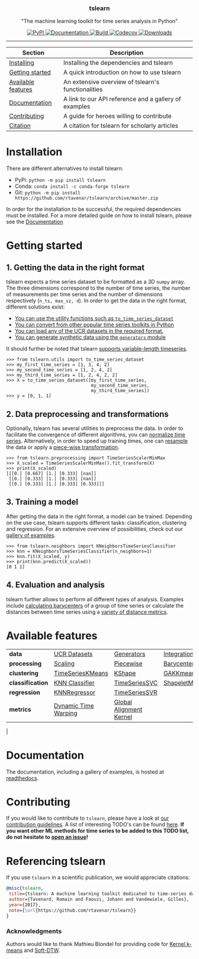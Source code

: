 <!-- Our title -->
<div align="center">
  <h3>tslearn </h3>
</div>

<!-- Short description -->
<p align="center"> 
   "The machine learning toolkit for time series analysis in Python"
</p>

<!-- The badges -->
<p align="center">
    <a href="https://badge.fury.io/py/tslearn">
        <img alt="PyPI" src="https://badge.fury.io/py/tslearn.svg">
    </a>
    <a href="http://tslearn.readthedocs.io/en/latest/?badge=latest">
        <img alt="Documentation" src="https://readthedocs.org/projects/tslearn/badge/?version=latest">
    </a>
    <a href="https://travis-ci.org/rtavenar/tslearn">
        <img alt="Build" src="https://travis-ci.org/rtavenar/tslearn.svg?branch=master">
    </a>
    <a href="https://codecov.io/gh/rtavenar/tslearn">
        <img alt="Codecov" src="https://codecov.io/gh/rtavenar/tslearn/branch/master/graph/badge.svg">
    </a>
    <a href="https://pepy.tech/project/tslearn">
        <img alt="Downloads" src="https://pepy.tech/badge/tslearn">
    </a>
</p>

<!-- Draw horizontal rule -->
<hr>

<!-- Table of content -->

| Section | Description |
|-|-|
| [Installing](#installation) | Installing the dependencies and tslearn |
| [Getting started](#getting-started) | A quick introduction on how to use tslearn |
| [Available features](#available-features) | An extensive overview of tslearn's functionalities |
| [Documentation](#documentation) | A link to our API reference and a gallery of examples |
| [Contributing](#preparing-the-jsons) | A guide for heroes willing to contribute |
| [Citation](#referencing-tslearn) | A citation for tslearn for scholarly articles |

# Installation
There are different alternatives to install tslearn:
* PyPi: `python -m pip install tslearn`
* Conda: `conda install -c conda-forge tslearn`
* Git: `python -m pip install https://github.com/rtavenar/tslearn/archive/master.zip`

In order for the installation to be successful, the required dependencies must be installed. For a more detailed guide on how to install tslearn, please see the [Documentation](https://tslearn.readthedocs.io/en/latest/?badge=latest#installation)

# Getting started

## 1. Getting the data in the right format
tslearn expects a time series dataset to be formatted as a 3D `numpy` array. The three dimensions correspond to the number of time series, the number of measurements per time series and the number of dimensions respectively (`n_ts, max_sz, d`). In order to get the data in the right format, different solutions exist:
* [You can use the utility functions such as `to_time_series_dataset`](https://tslearn.readthedocs.io/en/latest/gen_modules/tslearn.utils.html#module-tslearn.utils)
* [You can convert from other popular time series toolkits in Python](https://tslearn.readthedocs.io/en/latest/integration_other_software.html)
* [You can load any of the UCR datasets in the required format.](https://tslearn.readthedocs.io/en/latest/gen_modules/tslearn.datasets.html#module-tslearn.datasets)
* [You can generate synthetic data using the `generators` module](https://tslearn.readthedocs.io/en/latest/gen_modules/tslearn.generators.html#module-tslearn.generators)

It should further be noted that tslearn [supports variable-length timeseries](https://tslearn.readthedocs.io/en/latest/variablelength.html).

```python3
>>> from tslearn.utils import to_time_series_dataset
>>> my_first_time_series = [1, 3, 4, 2]
>>> my_second_time_series = [1, 2, 4, 2]
>>> my_third_time_series = [1, 2, 4, 2, 2]
>>> X = to_time_series_dataset([my_first_time_series,
                                my_second_time_series,
                                my_third_time_series])
>>> y = [0, 1, 1]
```

## 2. Data preprocessing and transformations
Optionally, tslearn has several utilities to preprocess the data. In order to facilitate the convergence of different algorithms, you can [normalize time series](https://tslearn.readthedocs.io/en/latest/gen_modules/tslearn.preprocessing.html#module-tslearn.preprocessing). Alternatively, in order to speed up training times, one can [resample](https://tslearn.readthedocs.io/en/latest/gen_modules/preprocessing/tslearn.preprocessing.TimeSeriesResampler.html#tslearn.preprocessing.TimeSeriesResampler) the data or apply a [piece-wise transformation](https://tslearn.readthedocs.io/en/latest/gen_modules/tslearn.piecewise.html#module-tslearn.piecewise).

```python3
>>> from tslearn.preprocessing import TimeSeriesScalerMinMax
>>> X_scaled = TimeSeriesScalerMinMax().fit_transform(X)
>>> print(X_scaled)
[[[0.] [0.667] [1.] [0.333] [nan]]
 [[0.] [0.333] [1.] [0.333] [nan]]
 [[0.] [0.333] [1.] [0.333] [0.333]]]
```

## 3. Training a model

After getting the data in the right format, a model can be trained. Depending on the use case, tslearn supports different tasks: classification, clustering and regression. For an extensive overview of possibilities, check out our [gallery of examples](https://tslearn.readthedocs.io/en/latest/auto_examples/index.html).

```python3
>>> from tslearn.neighbors import KNeighborsTimeSeriesClassifier
>>> knn = KNeighborsTimeSeriesClassifier(n_neighbors=1)
>>> knn.fit(X_scaled, y)
>>> print(knn.predict(X_scaled))
[0 1 1]
```

## 4. Evaluation and analysis

tslearn further allows to perform all different types of analysis. Examples include [calculating barycenters](https://tslearn.readthedocs.io/en/latest/gen_modules/tslearn.barycenters.html#module-tslearn.barycenters) of a group of time series or calculate the distances between time series using a [variety of distance metrics](https://tslearn.readthedocs.io/en/latest/gen_modules/tslearn.metrics.html#module-tslearn.metrics).

# Available features

||||||
|----------------|---------------------------------------------------------------------------------------------------------------------------------------------------------------------------------------------------------|--------------------------------------------------------------------------------------------------------------------------------------|---------------------------------------------------------------------------------------------------------------------------------------------------------------------------------|------------------------------------------------------------------------------------------------------------|
| **data**           | [UCR Datasets](https://tslearn.readthedocs.io/en/latest/gen_modules/tslearn.datasets.html#module-tslearn.datasets)                                                                                      | [Generators](https://tslearn.readthedocs.io/en/latest/gen_modules/tslearn.generators.html#module-tslearn.generators)                 | [Integration](https://tslearn.readthedocs.io/en/latest/integration_other_software.html)                                                                                         | [Conversion](https://tslearn.readthedocs.io/en/latest/gen_modules/tslearn.utils.html#module-tslearn.utils) |
| **processing**     | [Scaling](https://tslearn.readthedocs.io/en/latest/gen_modules/tslearn.preprocessing.html#module-tslearn.preprocessing)                                                                                 | [Piecewise](https://tslearn.readthedocs.io/en/latest/gen_modules/tslearn.piecewise.html#module-tslearn.piecewise)                    | [Barycenters](https://tslearn.readthedocs.io/en/latest/gen_modules/tslearn.barycenters.html#module-tslearn.barycenters)                                                         |                                                                                                            |
| **clustering**     | [TimeSeriesKMeans](https://tslearn.readthedocs.io/en/latest/gen_modules/clustering/tslearn.clustering.TimeSeriesKMeans.html#tslearn.clustering.TimeSeriesKMeans)                                        | [KShape](https://tslearn.readthedocs.io/en/latest/gen_modules/clustering/tslearn.clustering.KShape.html#tslearn.clustering.KShape)   | [GAKKmeans](https://tslearn.readthedocs.io/en/latest/gen_modules/clustering/tslearn.clustering.GlobalAlignmentKernelKMeans.html#tslearn.clustering.GlobalAlignmentKernelKMeans) |                                                                                                            |
| **classification** | [KNN Classifier](https://tslearn.readthedocs.io/en/latest/gen_modules/neighbors/tslearn.neighbors.KNeighborsTimeSeriesClassifier.html#tslearn.neighbors.KNeighborsTimeSeriesClassifier) | [TimeSeriesSVC](https://tslearn.readthedocs.io/en/latest/gen_modules/svm/tslearn.svm.TimeSeriesSVC.html#tslearn.svm.TimeSeriesSVC)   | [ShapeletModel](https://tslearn.readthedocs.io/en/latest/gen_modules/shapelets/tslearn.shapelets.ShapeletModel.html#tslearn.shapelets.ShapeletModel)                            |                                                                                                            |
| **regression**     | [KNNRegressor](https://tslearn.readthedocs.io/en/latest/gen_modules/neighbors/tslearn.neighbors.KNeighborsTimeSeriesRegressor.html#tslearn.neighbors.KNeighborsTimeSeriesRegressor)    | [TimeSeriesSVR](https://tslearn.readthedocs.io/en/latest/gen_modules/svm/tslearn.svm.TimeSeriesSVR.html#tslearn.svm.TimeSeriesSVR)   |                                                                                                                                                                                 |                                                                                                            |
| **metrics**        | [Dynamic Time Warping](https://tslearn.readthedocs.io/en/latest/gen_modules/metrics/tslearn.metrics.dtw.html#tslearn.metrics.dtw)                                                                       | [Global Alignment Kernel](https://tslearn.readthedocs.io/en/latest/gen_modules/metrics/tslearn.metrics.gak.html#tslearn.metrics.gak) |                                                                                                                                                                                 |                                                                                                            |
|


# Documentation

The documentation, including a gallery of examples, is hosted at [readthedocs](http://tslearn.readthedocs.io/en/latest/index.html).

# Contributing

If you would like to contribute to `tslearn`, please have a look at [our contribution guidelines](CONTRIBUTING.md). A list of interesting TODO's can be found [here](https://github.com/rtavenar/tslearn/issues?utf8=✓&q=is%3Aissue%20is%3Aopen%20label%3A%22new%20feature%22%20). **If you want other ML methods for time series to be added to this TODO list, do not hesitate to [open an issue](https://github.com/rtavenar/tslearn/issues/new/choose)!**

# Referencing tslearn

If you use `tslearn` in a scientific publication, we would appreciate citations:

```bibtex
@misc{tslearn,
 title={tslearn: A machine learning toolkit dedicated to time-series data},
 author={Tavenard, Romain and Faouzi, Johann and Vandewiele, Gilles},
 year={2017},
 note={\url{https://github.com/rtavenar/tslearn}}
}
```

### Acknowledgments
Authors would like to thank Mathieu Blondel for providing code for [Kernel k-means](https://gist.github.com/mblondel/6230787) and [Soft-DTW](https://github.com/mblondel/soft-dtw).
